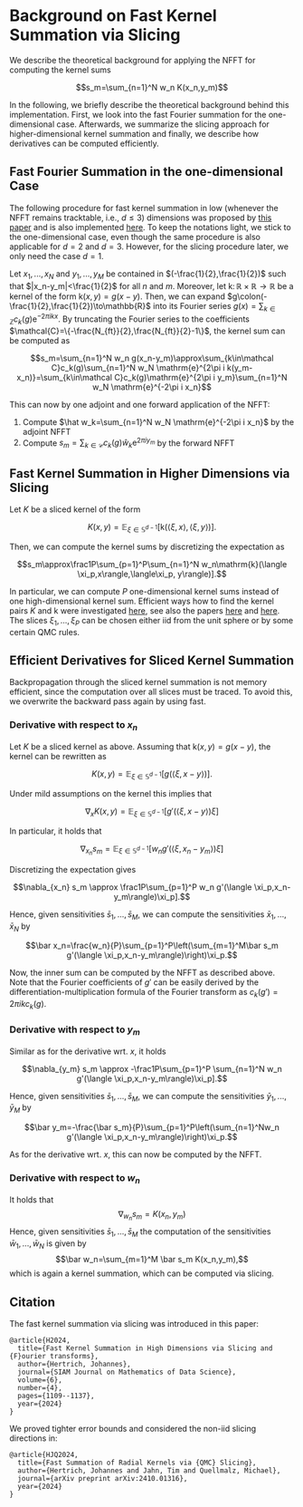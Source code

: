 # Background on Fast Kernel Summation via Slicing

We describe the theoretical background for applying the NFFT for computing the kernel sums

$$s_m=\sum_{n=1}^N w_n K(x_n,y_m)$$

In the following, we briefly describe the theoretical background behind this implementation. First, we look into the fast Fourier summation for the one-dimensional case. Afterwards, we summarize the slicing approach for higher-dimensional kernel summation and finally, we describe how derivatives can be computed efficiently.

## Fast Fourier Summation in the one-dimensional Case

The following procedure for fast kernel summation in low (whenever the NFFT remains tracktable, i.e., $d\leq 3$) dimensions was proposed by [this paper](https://doi.org/10.1137/S1064827502400984) and is also implemented [here](https://www-user.tu-chemnitz.de/~potts/nfft). To keep the notations light, we stick to the one-dimensional case, even though the same procedure is also applicable for $d=2$ and $d=3$. However, for the slicing procedure later, we only need the case $d=1$.

Let $x_1,...,x_N$ and $y_1,...,y_M$ be contained in $(-\frac{1}{2},\frac{1}{2})$ such that $|x_n-y_m|<\frac{1}{2}$ for all $n$ and $m$. Moreover, let $\mathrm{k}\colon\mathbb{R}\times\mathbb{R}\to\mathbb{R}$ be a kernel of the form $\mathrm{k}(x,y)=g(x-y)$. Then, we can expand $g\colon(-\frac{1}{2},\frac{1}{2})\to\mathbb{R}$ into its Fourier series $g(x)=\sum_{k\in\mathbb{Z}}c_k(g)\mathrm{e}^{-2\pi i k x}$. By truncating the Fourier series to the coefficients $\mathcal{C}=\{-\frac{N_{ft}}{2},\frac{N_{ft}}{2}-1\}$, the kernel sum can be computed as

$$s_m=\sum_{n=1}^N w_n g(x_n-y_m)\approx\sum_{k\in\mathcal C}c_k(g)\sum_{n=1}^N w_N \mathrm{e}^{2\pi i k(y_m-x_n)}=\sum_{k\in\mathcal C}c_k(g)\mathrm{e}^{2\pi i y_m}\sum_{n=1}^N w_N \mathrm{e}^{-2\pi i x_n}$$

This can now by one adjoint and one forward application of the NFFT:

1. Compute $\hat w_k=\sum_{n=1}^N w_N \mathrm{e}^{-2\pi i x_n}$ by the adjoint NFFT
2. Compute $s_m=\sum_{k\in\mathcal C}c_k(g)\hat w_k\mathrm{e}^{2\pi i y_m}$ by the forward NFFT

## Fast Kernel Summation in Higher Dimensions via Slicing

Let $K$ be a sliced kernel of the form

$$K(x,y)=\mathbb{E}_{\xi\in\mathbb{S}^{d-1}}[\mathrm{k}(\langle \xi,x\rangle,\langle\xi, y\rangle)].$$

Then, we can compute the kernel sums by discretizing the expectation as

$$s_m\approx\frac1P\sum_{p=1}^P\sum_{n=1}^N w_n\mathrm{k}(\langle \xi_p,x\rangle,\langle\xi_p, y\rangle)].$$

In particular, we can compute $P$ one-dimensional kernel sums instead of one high-dimensional kernel sum.
Efficient ways how to find the kernel pairs $K$ and $\mathrm{k}$ were investigated [here](https://doi.org/10.1137/24M1632085), see also the papers [here](https://arxiv.org/abs/2408.11612) and [here](https://arxiv.org/abs/2410.01316). 
The slices $\xi_1,...,\xi_P$ can be chosen either iid from the unit sphere or by some certain QMC rules.

## Efficient Derivatives for Sliced Kernel Summation

Backpropagation through the sliced kernel summation is not memory efficient, since the computation over all slices must be traced. To avoid this, we overwrite the backward pass again by using fast.

### Derivative with respect to $x_n$

Let $K$ be a sliced kernel as above.
Assuming that $\mathrm{k}(x,y)=g(x-y)$, the kernel can be rewritten as

$$K(x,y)=\mathbb{E}_{\xi\in\mathbb{S}^{d-1}}[g(\langle \xi,x-y\rangle)].$$

Under mild assumptions on the kernel this implies that

$$\nabla_x K(x,y)=\mathbb{E}_{\xi\in\mathbb{S}^{d-1}}[g'(\langle \xi,x-y\rangle)\xi]$$

In particular, it holds that

$$\nabla_{x_n} s_m = \mathbb{E}_{\xi\in\mathbb{S}^{d-1}}\left[w_n g'(\langle \xi,x_n-y_m\rangle)\xi\right]$$

Discretizing the expectation gives

$$\nabla_{x_n} s_m \approx \frac1P\sum_{p=1}^P w_n g'(\langle \xi_p,x_n-y_m\rangle)\xi_p].$$

Hence, given sensitivities $\bar s_1,...,\bar s_M$, we can compute the sensitivities $\bar x_1,...,\bar x_N$ by

$$\bar x_n=\frac{w_n}{P}\sum_{p=1}^P\left(\sum_{m=1}^M\bar s_m g'(\langle \xi_p,x_n-y_m\rangle)\right)\xi_p.$$

Now, the inner sum can be computed by the NFFT as described above. Note that the Fourier coefficients of $g'$ can be easily derived by the differentiation-multiplication formula of the Fourier transform as $c_k(g')=2\pi i k c_k(g)$.

### Derivative with respect to $y_m$

Similar as for the derivative wrt. $x$, it holds

$$\nabla_{y_m} s_m \approx -\frac1P\sum_{p=1}^P \sum_{n=1}^N w_n g'(\langle \xi_p,x_n-y_m\rangle)\xi_p].$$

Hence, given sensitivities $\bar s_1,...,\bar s_M$, we can compute the sensitivities $\bar y_1,...,\bar y_M$ by

$$\bar y_m=-\frac{\bar s_m}{P}\sum_{p=1}^P\left(\sum_{n=1}^Nw_n g'(\langle \xi_p,x_n-y_m\rangle)\right)\xi_p.$$

As for the derivative wrt. $x$, this can now be computed by the NFFT.

### Derivative with respect to $w_n$

It holds that
$$\nabla_{w_n} s_m= K(x_n,y_m)$$
Hence, given sensitivities $\bar s_1,...,\bar s_M$ the computation of the sensitivities $\bar w_1,...,\bar w_N$ is given by 
$$\bar w_n=\sum_{m=1}^M \bar s_m K(x_n,y_m),$$
which is again a kernel summation, which can be computed via slicing.

## Citation

The fast kernel summation via slicing was introduced in this paper:

```
@article{H2024,
  title={Fast Kernel Summation in High Dimensions via Slicing and {F}ourier transforms},
  author={Hertrich, Johannes},
  journal={SIAM Journal on Mathematics of Data Science},
  volume={6},
  number={4},
  pages={1109--1137},
  year={2024}
}
```

We proved tighter error bounds and considered the non-iid slicing directions in:

```
@article{HJQ2024,
  title={Fast Summation of Radial Kernels via {QMC} Slicing},
  author={Hertrich, Johannes and Jahn, Tim and Quellmalz, Michael},
  journal={arXiv preprint arXiv:2410.01316},
  year={2024}
}
```


